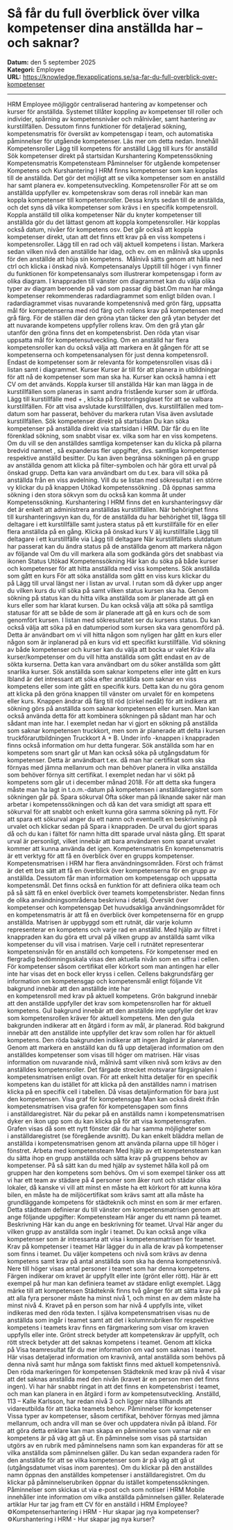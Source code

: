# Så får du full överblick över vilka kompetenser dina anställda har – och saknar?

**Datum:** den 5 september 2025  
**Kategori:** Employee  
**URL:** https://knowledge.flexapplications.se/sa-far-du-full-overblick-over-kompetenser

---

HRM Employee möjliggör centraliserad hantering av kompetenser och kurser för anställda. Systemet tillåter koppling av kompetenser till roller och individer, spårning av kompetensnivåer och målnivåer, samt hantering av kurstillfällen. Dessutom finns funktioner för detaljerad sökning, kompetensmatris för översikt av kompetensgap i team, och automatiska påminnelser för utgående kompetenser. Läs mer om detta nedan.
Innehåll
Kompetensroller
Lägg till kompetens för anställd
Lägg till kurs för anställd
Sök kompetenser direkt på startsidan
Kurshantering
Kompetenssökning
Kompetensmatris
Kompetensteam
Påminnelser för utgående kompetenser
Kompetens och Kurshantering
I HRM finns kompetenser som kan kopplas till de anställda. Det gör det möjligt att se vilka kompetenser som en anställd har samt planera ev. kompetensutveckling.
Kompetensroller
För att se om anställda uppfyller ev. kompetenskrav som deras roll innebär kan man koppla kompetenser till kompetensroller. Dessa knyts sedan till de anställda, och det syns då vilka kompetenser som krävs i en specifik kompetensroll.
Koppla anställd till olika kompetenser
När du knyter kompetenser till anställda gör du det lättast genom att koppla kompetensroller. Här kopplas också datum, nivåer för kompetens osv.
Det går också att koppla kompetenser direkt, utan att det finns ett krav på en viss kompetens i kompetensroller.
Lägg till en rad
och välj aktuell kompetens i listan. Markera sedan vilken nivå den anställde har idag, och ev. om en målnivå ska uppnås för den anställde att höja sin kompetens.  Målnivå sätts genom att hålla ned
ctrl
och klicka i önskad nivå.
Kompetensanalys
Upptill till höger i vyn finner du funktionen för
kompetensanalys
som illustrerar kompetensgap i form av olika diagram.
I knappraden till vänster om diagrammet kan du välja olika typer av diagram beroende på vad som passar dig bäst.Om man har många kompetenser rekommenderas radardiagrammet som enligt bilden ovan.
I radardiagrammet visas nuvarande kompetensnivå med grön färg, uppsatta mål för kompetenserna med röd färg och rollens krav på kompetensen med grå färg. För de ställen där den gröna ytan täcker den grå ytan betyder det att nuvarande kompetens uppfyller rollens krav. Om den grå ytan går utanför den gröna finns det en kompetensbrist. Den röda ytan visar uppsatta mål för kompetensutveckling.
Om en anställd har flera kompetensroller kan du också välja att markera en åt gången för att se kompetenserna och kompetensanalysen för just denna kompetensroll.
Endast de kompetenser som är relevanta för kompetensrollen visas då i listan samt i diagrammet.
Kurser
Kurser är till för att planera in utbildningar för att nå de kompetenser som man ska ha.
Kurser kan också hamna i ett CV om det används.
Koppla kurser till anställda
Här kan man lägga in de kurstillfällen som planeras in samt andra fristående kurser som är utförda.
Lägg till kurstillfälle med +
, klicka på förstoringsglaset för att se valbara kurstillfällen.
För att visa avslutade kurstillfällen, dvs. kurstillfällen med tom-datum som har passerat, behöver du markera rutan Visa även avslutade kurstillfällen.
Sök kompetenser direkt på startsidan
Du kan söka kompetenser på anställda direkt via startsidan i HRM. Där får du en lite förenklad sökning, som snabbt visar ex. vilka som har en viss kompetens.
Om du vill se den anställdes samtliga kompetenser kan du
klicka på pilarna bredvid namnet
, så expanderas fler uppgifter, dvs. samtliga kompetenser respektive anställd besitter.
Du kan även begränsa sökningen på en grupp av anställda genom att klicka på
filter-symbolen
och här göra ett urval på önskad grupp. Detta kan vara användbart om du t.ex. bara vill söka på anställda från en viss avdelning.
Vill du se listan med sökresultat i en större vy klickar du på knappen
Utökad kompetenssökning
. Då öppnas samma sökning i den stora sökvyn som du också kan komma åt under
Kompetenssökning.
Kurshantering
I HRM finns det en kurshanteringsvy där det är enkelt att administrera anställdas kurstillfällen.
När behörighet finns till kurshanteringsvyn kan du, för de anställda du har behörighet till, lägga till deltagare i ett kurstillfälle samt justera status på ett kurstillfälle för en eller flera anställda på en gång.
Klicka på önskad kurs
V
älj kurstillfälle
Lägg till deltagare i ett kurstillfälle via
Lägg till deltagare
När kurstillfällets slutdatum har passerat kan du ändra status på de anställda genom att markera någon av följande val
Om du vill markera alla som godkända görs det snabbast via ikonen
Status
Utökad Kompetenssökning
Här kan du söka på både kurser och kompetenser för att hitta anställda med viss kompetens.
Sök anställda som gått en kurs
För att söka anställda som gått en viss kurs klickar du på Lägg till urval längst ner i listan av urval. I rutan som då dyker upp anger du vilken kurs du vill söka på samt vilken status kursen ska ha. Genom sökning på status kan du hitta vilka anställda som är planerade att gå en kurs eller som har klarat kursen. Du kan också välja att söka på samtliga statusar för att se både de som är planerade att gå en kurs och de som genomfört kursen.
I listan med sökresultatet ser du kursens status.
Du kan också välja att söka på en datumperiod som kursen ska vara genomförd på. Detta är användbart om vi vill hitta någon som nyligen har gått en kurs eller någon som är inplanerad på en kurs vid ett specifikt kurstillfälle.
Vid sökning av både kompetenser och kurser kan du välja att bocka ur valet
Kräv alla kurser/kompetenser
om du vill hitta anställda som gått endast en av de sökta kurserna. Detta kan vara användbart om du söker anställda som gått snarlika kurser.
Sök anställda som saknar kompetens eller inte gått en kurs
Ibland är det intressant att söka efter anställda som saknar en viss kompetens eller som inte gått en specifik kurs. Detta kan du nu göra genom att klicka på den gröna knappen till vänster om urvalet för en kompetens eller kurs. Knappen ändrar då färg till röd (cirkel nedåt) för att indikera att sökning görs på anställda som saknar kompetensen eller kursen.
Man kan också använda detta för att kombinera sökningen på sådant man har och sådant man inte har. I exemplet nedan har vi gjort en sökning på anställda som saknar kompetensen truckkort, men som är planerade att delta i kursen truckförarutbildningen Truckkort A + B.
Under
info
-knappen i knappraden finns också information om hur detta fungerar.
Sök anställda som har en kompetens som snart går ut
Man kan också söka på utgångsdatum för kompetenser. Detta är användbart t.ex. då man har certifikat som ska förnyas med jämna mellanrum och man behöver planera in vilka anställda som behöver förnya sitt certifikat. I exemplet nedan har vi sökt på kompetens som går ut i december månad 2018. För att detta ska fungera måste man ha lagt in t.o.m.-datum på kompetensen i anställdaregistret som sökningen går på.
Spara sökurval
Ofta söker man på liknande saker när man arbetar i kompetenssökningen och då kan det vara smidigt att spara ett sökurval för att snabbt och enkelt kunna göra samma sökning på nytt.
För att spara ett sökurval anger du ett
namn
och eventuellt en beskrivning på urvalet och klickar sedan på
Spara
i knappraden. De urval du gjort sparas då och du kan i fältet för namn hitta ditt sparade urval nästa gång. Ett sparat urval är personligt, vilket innebär att bara användaren som sparat urvalet kommer att kunna använda det igen.
Kompetensmatris
En kompetensmatris är ett verktyg för att få en överblick över en grupps kompetenser.
Kompetensmatrisen
i HRM har flera användningsområden. Först och främst är det ett bra sätt att få en överblick över kompetenserna för en grupp av anställda. Dessutom får man information om kompetensgap och uppsatta kompetensmål. Det finns också en funktion för att definiera olika team och på så sätt få en enkel överblick över teamets kompetensbrister. Nedan finns de olika användningsområdena beskrivna i detalj.
Översikt över kompetenser och kompetensgap
Det huvudsakliga användningsområdet för en kompetensmatris är att få en överblick över kompetenserna för en grupp anställda. Matrisen är uppbyggd som ett rutnät, där varje kolumn representerar en kompetens och varje rad en anställd. Med hjälp av
filtret
i knappraden kan du göra ett urval på vilken grupp av anställda samt vilka kompetenser du vill visa i matrisen.
Varje cell i rutnätet representerar kompetensnivån för en anställd och kompetens. För kompetenser med en flergradig bedömningsskala visas den aktuella nivån som en siffra i cellen. För kompetenser såsom certifikat eller körkort som man antingen har eller inte har visas det en bock eller kryss i cellen.
Cellens bakgrundsfärg ger information om kompetensgap och kompetensmål enligt följande
Vit bakgrund
innebär att den anställde inte har en kompetensroll med krav på aktuell kompetens.
Grön bakgrund
innebär att den anställde uppfyller det krav som kompetensrollen har för aktuell kompetens.
Gul bakgrund
innebär att den anställde inte uppfyller det krav som kompetensrollen kräver för aktuell kompetens. Men den gula bakgrunden indikerar att en åtgärd i form av mål, är planerad.
Röd bakgrund
innebär att den anställde inte uppfyller det krav som rollen har för aktuell kompetens. Den röda bakgrunden indikerar att ingen åtgärd är planerad.
Genom att
markera en anställd
kan du få upp detaljerad information om den anställdes kompetenser som visas till höger om matrisen.
Här visas information om nuvarande nivå, målnivå samt vilken nivå som krävs av den anställdes kompetensroller. Det färgade strecket motsvarar färgsignalen i kompetensmatrisen enligt ovan.
För att enkelt hitta detaljer för en specifik kompetens kan du istället för att klicka på den anställdes namn i matrisen klicka på en specifik cell i tabellen. Då visas detaljinformation för bara just den kompetensen.
Visa graf för kompetensgap
Man kan också direkt ifrån kompetensmatrisen visa grafen för
kompetensgapen
som finns i anställdaregistret. När du pekar på en anställds namn i kompetensmatrisen dyker en ikon upp som du kan klicka på för att visa kompetensgrafen.
Grafen visas då som ett nytt fönster där du har samma möjligheter som i anställdaregistret (se föregående avsnitt). Du kan enkelt bläddra mellan de anställda i kompetensmatrisen genom att använda
pilarna uppe till höger
i fönstret.
Arbeta med kompetensteam
Med hjälp av ett
kompetensteam
kan du sätta ihop en grupp anställda och sätta krav på gruppens behov av kompetenser. På så sätt kan du med hjälp av systemet hålla koll på om gruppen har den kompetens som behövs.
Om vi som exempel tänker oss att vi har ett team av städare på 4 personer som åker runt och städar olika lokaler, då kanske vi vill att minst en måste ha ett körkort för att kunna köra bilen, en måste ha de miljöcertifikat som krävs samt att alla måste ha grundläggande kompetens för städteknik och minst en som är mer erfaren.
Detta städteam definierar du till vänster om kompetensmatrisen genom att ange följande uppgifter:
Kompetensteam
Här anger du ett namn på teamet.
Beskrivning
Här kan du ange en beskrivning för teamet.
Urval
Här anger du vilken grupp av anställda som ingår i teamet. Du kan också ange vilka kompetenser som är intressanta att visa i kompetensmatrisen för teamet.
Krav på kompetenser i teamet
Här lägger du in alla de krav på kompetenser som finns i teamet. Du väljer kompetens och nivå som krävs av denna kompetens samt krav på antal anställda som ska ha denna kompetensnivå. Nere till höger visas antal personer i teamet som har denna kompetens. Färgen indikerar om kravet är uppfyllt eller inte (grönt eller rött).
Här är ett exempel på hur man kan definiera teamet av städare enligt exemplet. Lägg märke till att kompetensen Städteknik finns två gånger för att sätta krav på att alla fyra personer måste ha minst nivå 1, och minst en av dem måste ha minst nivå 4. Kravet på en person som har nivå 4 uppfylls inte, vilket indikeras med den röda texten.
I själva kompetensmatrisen visas nu de anställda som ingår i teamet samt att det i kolumnrubriken för respektive kompetens i teamets krav finns en färgmarkering som visar om kraven uppfylls eller inte. Grönt streck betyder att kompetenskrav är uppfyllt, och rött streck betyder att det saknas kompetens i teamet.
Genom att klicka på Visa teamresultat får du mer information om vad som saknas i teamet. Här visas detaljerad information om kravnivå, antal anställda som behövs på denna nivå samt hur många som faktiskt finns med aktuell kompetensnivå. Den röda markeringen för kompetensen Städteknik med krav på nivå 4 visar att det saknas anställda med den nivån (kravet är en person men det finns ingen).
Vi har här snabbt ringat in att det finns en kompetensbrist i teamet, och man kan planera in en åtgärd i form av kompetensutveckling. Anställd, 113 – Kalle Karlsson, har redan nivå 3 och ligger nära tillhands att vidareutbilda för att täcka teamets behov.
Påminnelser för kompetenser
Vissa typer av kompetenser, såsom certifikat, behöver förnyas med jämna mellanrum, och andra vill man se över och uppdatera nivån på ibland. För att göra detta enklare kan man skapa en påminnelse som varnar när en kompetens är på väg att gå ut.
En påminnelse som visas på startsidan utgörs av en rubrik med påminnelsens namn som kan expanderas för att se vilka anställda som påminnelsen gäller.
Du kan sedan expandera raden för den anställde för att se vilka kompetenser som är på väg att gå ut (utgångsdatumet visas inom parentes). Om du klickar på den anställdes namn öppnas den anställdes kompetenser i anställdaregistret. Om du klickar på påminnelserubriken öppnar du istället kompetenssökningen.
Påminnelser som skickas ut via e-post och som notiser i HRM Mobile innehåller inte information om vilka anställda påminnelsen gäller.
Relaterade artiklar
Hur tar jag fram ett CV för en anställd i HRM Employee?
⚙️Kompetenserhantering i HRM - Hur skapar jag nya kompetenser?
⚙️Kurshantering i HRM - Hur skapar jag nya kurser?
